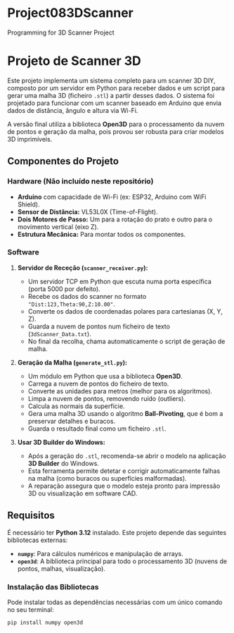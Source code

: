 # Project083DScanner
Programming for 3D Scanner Project
# Projeto de Scanner 3D

Este projeto implementa um sistema completo para um scanner 3D DIY, composto por um servidor em Python para receber dados e um script para gerar uma malha 3D (ficheiro `.stl`) a partir desses dados. O sistema foi projetado para funcionar com um scanner baseado em Arduino que envia dados de distância, ângulo e altura via Wi-Fi.

A versão final utiliza a biblioteca **Open3D** para o processamento da nuvem de pontos e geração da malha, pois provou ser robusta para criar modelos 3D imprimíveis.

## Componentes do Projeto

### Hardware (Não incluído neste repositório)
*   **Arduino** com capacidade de Wi-Fi (ex: ESP32, Arduino com WiFi Shield).
*   **Sensor de Distância:** VL53L0X (Time-of-Flight).
*   **Dois Motores de Passo:** Um para a rotação do prato e outro para o movimento vertical (eixo Z).
*   **Estrutura Mecânica:** Para montar todos os componentes.

### Software
1.  **Servidor de Receção (`scanner_receiver.py`):**
    *   Um servidor TCP em Python que escuta numa porta específica (porta 5000 por defeito).
    *   Recebe os dados do scanner no formato `"Dist:123,Theta:90,Z:10.00"`.
    *   Converte os dados de coordenadas polares para cartesianas (X, Y, Z).
    *   Guarda a nuvem de pontos num ficheiro de texto (`3dScanner_Data.txt`).
    *   No final da recolha, chama automaticamente o script de geração de malha.

2.  **Geração da Malha (`generate_stl.py`):**
    *   Um módulo em Python que usa a biblioteca **Open3D**.
    *   Carrega a nuvem de pontos do ficheiro de texto.
    *   Converte as unidades para metros (melhor para os algoritmos).
    *   Limpa a nuvem de pontos, removendo ruído (outliers).
    *   Calcula as normais da superfície.
    *   Gera uma malha 3D usando o algoritmo **Ball-Pivoting**, que é bom a preservar detalhes e buracos.
    *   Guarda o resultado final como um ficheiro `.stl`.

3.  **Usar 3D Builder do Windows:**
    *   Após a geração do `.stl`, recomenda-se abrir o modelo na aplicação **3D Builder** do Windows.
    *   Esta ferramenta permite detetar e corrigir automaticamente falhas na malha (como buracos ou superfícies malformadas).
    *   A reparação assegura que o modelo esteja pronto para impressão 3D ou visualização em software CAD.

## Requisitos

É necessário ter **Python 3.12** instalado. Este projeto depende das seguintes bibliotecas externas:

*   **`numpy`**: Para cálculos numéricos e manipulação de arrays.
*   **`open3d`**: A biblioteca principal para todo o processamento 3D (nuvens de pontos, malhas, visualização).

### Instalação das Bibliotecas
Pode instalar todas as dependências necessárias com um único comando no seu terminal:

```bash
pip install numpy open3d 